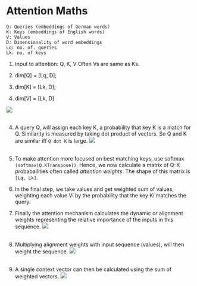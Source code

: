 # Attention Maths

```buildoutcfg
Q: Queries (embeddings of German words)
K: Keys (embeddings of English words)
V: Values
D: Dimensionality of word embeddings
Lq: no. of. queries
Lk: no. of keys

```

1. Input to attention: Q, K, V Often Vs are same as Ks.

2. dim[Q] = [Lq, D];
3. dim[K] = [Lk, D];
4. dim[V] = [Lk, D]

<img src="../images/15.step - 1.png"></img> <br><br>

4. A query Q, will assign each key K, a probability  that key K is a match for Q. Similarity is measured by taking dot
product of vectors. So Q and K are similar iff `Q dot K` is large. 
<img src="../images/16.step - 2.png"></img> <br><br>

5. To make attention more focused on best matching keys, use softmax `(softmax(Q.KTranspose))`. Hence, we now calculate a matrix of Q-K probabailities
often called *attention weights*. The shape of this matrix is `[Lq, Lk]`.

6. In the final step, we take values and get weighted sum of values, weighting each value Vi by the probability that the key Ki matches the query.

7. Finally the attention mechanism calculates the dynamic or alignment weights representing the relative importance of the inputs in this sequence.
<img src="../images/17.step - 3.png"></img> <br><br>

8. Multiplying alignment weights with input sequence (values), will then weight the sequence.
<img src="../images/18.step - 4.png"></img> <br><br>

9. A single context vector can then be calculated using the sum of weighted vectors.
<img src="../images/19.step - 5.png"></img> <br><br>